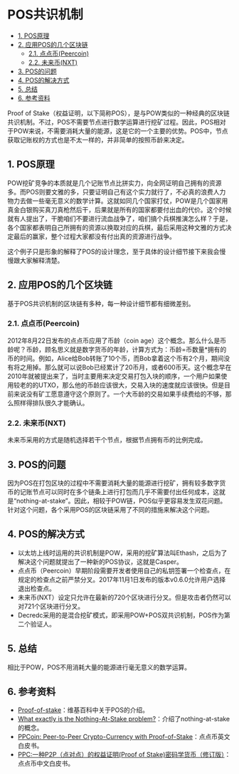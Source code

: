POS共识机制
==========

- [1. POS原理](#1-pos原理)
- [2. 应用POS的几个区块链](#2-应用pos的几个区块链)
    - [2.1. 点点币(Peercoin)](#21-点点币peercoin)
    - [2.2. 未来币(NXT)](#22-未来币nxt)
- [3. POS的问题](#3-pos的问题)
- [4. POS的解决方式](#4-pos的解决方式)
- [5. 总结](#5-总结)
- [6. 参考资料](#6-参考资料)

Proof of Stake（权益证明，以下简称POS），是与POW类似的一种经典的区块链共识机制。不过，POS不需要节点进行数学运算进行挖矿过程。因此，POS相对于POW来说，不需要消耗大量的能源，这是它的一个主要的优势。POS中，节点获取记账权的方式也是不太一样的，并非简单的按照币龄来决定。

## 1. POS原理

POW挖矿竞争的本质就是几个记账节点比拼实力，向全网证明自己拥有的资源多。而POS则要文雅的多，只要证明自己有这个实力就行了，不必真的浪费人力物力去做一些毫无意义的数学计算。这就如同几个国家打仗，POW是几个国家用真金白银购买真刀真枪然后干，后果就是所有的国家都要付出血的代价。这个时候就有人提出了，干脆咱们不要进行流血战争了，咱们搞个兵棋推演怎么样？于是，各个国家都表明自己所拥有的资源以换取对应的兵棋，最后采用这种文雅的方式决定最后的赢家，整个过程大家都没有付出真的资源进行战争。

这个例子只是形象的解释了POS的设计理念，至于具体的设计细节接下来我会慢慢跟大家解释清楚。

## 2. 应用POS的几个区块链

基于POS共识机制的区块链有多种，每一种设计细节都有细微差别。

### 2.1. 点点币(Peercoin)

2012年8月22日发布的点点币应用了币龄（coin age）这个概念。那么什么是币龄呢？币龄，顾名思义就是数字货币的年龄，计算方式为：币龄=币数量*拥有的币的时间。例如，Alice给Bob转账了10个币，而Bob拿着这个币有2个月，期间没有将之用掉。那么就可以说Bob已经累计了20币月，或者600币天。这个概念早在2010年就被提出来了，当时主要用来决定交易打包入块的顺序，一个用户如果使用较老的的UTXO，那么他的币龄应该很大，交易入块的速度就应该很快。但是目前来说没有矿工愿意遵守这个原则了。一个大币龄的交易如果手续费给的不够，那么照样得排队很久才能确认。

### 2.2. 未来币(NXT)

未来币采用的方式是随机选择若干个节点，根据节点拥有币的比例完成。

## 3. POS的问题

因为POS在打包区块的过程中不需要消耗大量的能源进行挖矿，拥有较多数字货币的记账节点可以同时在多个链条上进行打包而几乎不需要付出任何成本，这就是“nothing-at-stake”。因此，相较于POW链，POS似乎更容易发生双花问题。针对这个问题，各个采用POS的区块链采用了不同的措施来解决这个问题。


## 4. POS的解决方式

- 以太坊上线时运用的共识机制是POW，采用的挖矿算法叫Ethash，之后为了解决这个问题就提出了一种新的POS协议，这就是Casper。
- 点点币（Peercoin）早期阶段需要开发者使用自己的私钥签署一个检查点，在规定的检查点之前严禁分叉。2017年11月1日发布的版本v0.6.0允许用户选择退出检查点。
- 未来币(NXT）设定只允许在最新的720个区块进行分叉。但是攻击者仍然可以对721个区块进行分叉。
- Decredc采用的是混合挖矿模式，即采用POW+POS双共识机制，POS作为第二个验证人。


## 5. 总结

相比于POW，POS不用消耗大量的能源进行毫无意义的数学运算。


## 6. 参考资料

- [Proof-of-stake](https://en.wikipedia.org/wiki/Proof-of-stake)：维基百科中关于POS的介绍。
- [What exactly is the Nothing-At-Stake problem?](https://ethereum.stackexchange.com/questions/2402/what-exactly-is-the-nothing-at-stake-problem)：介绍了nothing-at-stake的概念。
- [PPCoin: Peer-to-Peer Crypto-Currency with Proof-of-Stake](https://peercoin.net/assets/paper/peercoin-paper.pdf)：点点币英文白皮书。
- [PPC:一种P2P（点对点）的权益证明(Proof of Stake)密码学货币（修订版）](https://peercoin.net/assets/paper/peercoin-paper-cn.pdf)：点点币中文白皮书。
